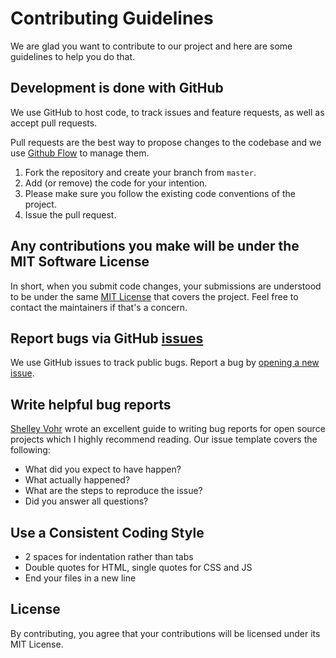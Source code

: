 # Contributing Guidelines

We are glad you want to contribute to our project and here are some guidelines to help you do that.

## Development is done with GitHub

We use GitHub to host code, to track issues and feature requests, as well as accept pull requests.

Pull requests are the best way to propose changes to the codebase and we use [Github Flow](https://guides.github.com/introduction/flow/index.html) to manage them.

1. Fork the repository and create your branch from `master`.
2. Add (or remove) the code for your intention.
3. Please make sure you follow the existing code conventions of the project.
4. Issue the pull request.

## Any contributions you make will be under the MIT Software License

In short, when you submit code changes, your submissions are understood to be under the same [MIT License](http://choosealicense.com/licenses/mit/) that covers the project. Feel free to contact the maintainers if that's a concern.

## Report bugs via GitHub [issues](https://github.com/huijing/webmonetization/issues)

We use GitHub issues to track public bugs. Report a bug by [opening a new issue](https://github.com/huijing/webmonetization/issues/new/choose).

## Write helpful bug reports

[Shelley Vohr](https://dev.to/codebytere/open-source-the-art-of-the-issue-pnd) wrote an excellent guide to writing bug reports for open source projects which I highly recommend reading. Our issue template covers the following:

* What did you expect to have happen?
* What actually happened?
* What are the steps to reproduce the issue?
* Did you answer all questions?

## Use a Consistent Coding Style

* 2 spaces for indentation rather than tabs
* Double quotes for HTML, single quotes for CSS and JS
* End your files in a new line

## License

By contributing, you agree that your contributions will be licensed under its MIT License.
